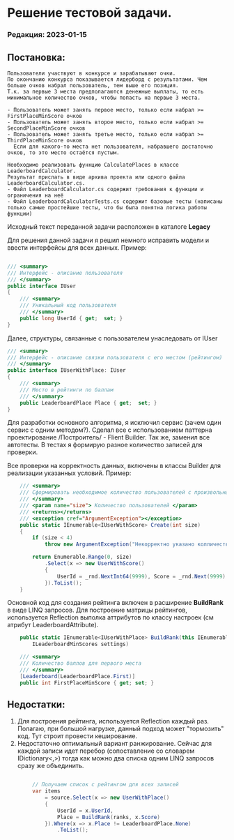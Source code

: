 # Решение тестовой задачи.
### Редакция: 2023-01-15

## Постановка:
```
Пользователи участвуют в конкурсе и зарабатывают очки.
По окончанию конкурса показывается лидерборд с результатами. Чем больше очков набрал пользователь, тем выше его позиция.
Т.к. за первые 3 места предполагаются денежные выплаты, то есть минимальное количество очков, чтобы попасть на первые 3 места.

- Пользователь может занять первое место, только если набрал >= FirstPlaceMinScore очков
- Пользователь может занять второе место, только если набрал >= SecondPlaceMinScore очков
- Пользователь может занять третье место, только если набрал >= ThirdPlaceMinScore очков
  Если для какого-то места нет пользователя, набравшего достаточно очков, то это место остаётся пустым.

Необходимо реализовать функцию CalculatePlaces в классе LeaderboardCalculator. 
Результат прислать в виде архива проекта или одного файла LeaderboardCalculator.cs.
- Файл LeaderboardCalculator.cs содержит требования к функции и ограничения на неё
- Файл LeaderboardCalculatorTests.cs содержит базовые тесты (написаны только самые простейшие тесты, что бы была понятна логика работы функции)
```

Исходный текст переданной задачи расположен в каталоге **Legacy**

Для решения данной задачи я решил немного исправить модели и ввести интерфейсы для всех данных.
Пример:
```csharp

/// <summary>
/// Интерфейс - описание пользователя
/// </summary>
public interface IUser
{
    /// <summary>
    /// Уникальный код пользователя
    /// </summary>
    public long UserId { get;  set; }
}

```

Далее, структуры, связанные с пользователем унаследовать от IUser
```csharp
/// <summary>
/// Интерфейс - описание связки пользователя с его местом (рейтингом)
/// </summary>
public interface IUserWithPlace: IUser
{
    /// <summary>
    /// Место в рейтинги по баллам
    /// </summary>
    public LeaderboardPlace Place { get;  set; }
}
```

Для разработки основного алгоритма, я исключил сервис (зачем один сервис с одним методом?). Сделал все с использованием паттерна проектирование /Построитель/ - Flient Builder. 
Так же, заменил все автотесты. В тестах я формирую разное количество записей для проверки.

Все проверки на корректность данных, включены в классы Builder для реализации указанных условий. Пример:

```csharp
    /// <summary>
    /// Сформировать необходимое количество пользователей с произвольными баллами
    /// </summary>
    /// <param name="size"> Количество пользователей </param>
    /// <returns></returns>
    /// <exception cref="ArgumentException"></exception>
    public static IEnumerable<IUserWithScore> Create(int size)
    {
        if (size < 4)
            throw new ArgumentException("Некорректно указано колличество пользователей! Должно быть больше 3-ех");

        return Enumerable.Range(0, size)
            .Select(x => new UserWithScore()
            {
                UserId = _rnd.NextInt64(9999), Score = _rnd.Next(9999)
            }).ToList();
    }
```

Основной код для создания рейтинга включен в расширение  **BuildRank** в виде LINQ запросов. Для построение матрицы рейтингов, используется Reflection выполка аттрибутов по классу настроек 
(см атрибут LeaderboardAttribute).

```csharp
    public static IEnumerable<IUserWithPlace> BuildRank(this IEnumerable<IUserWithScore> source,
        ILeaderboardMinScores settings)
```

```csharp
    /// <summary>
    /// Количество баллов для первого места
    /// </summary>
    [Leaderboard(LeaderboardPlace.First)]
    public int FirstPlaceMinScore { get; set; }
```

## Недостатки:
1. Для построения рейтинга, используется Reflection каждый раз. Полагаю, при большой нагрузке, данный подход может "тормозить" код. Тут строит провести кеширование. 
2. Недостаточно оптимальный вариант ранжирование. Сейчас для каждой записи идет перебор (сопоставление со словарем IDictionary<,>) тогда как можно два списка одним LINQ
запросов сразу же объединить.
```csharp

        // Получаем список с рейтингом для всех записей
        var items
            = source.Select(x => new UserWithPlace()
            {
                UserId = x.UserId,
                Place = BuildRank(ranks, x.Score)
            }).Where(x => x.Place != LeaderboardPlace.None)
                .ToList();
```